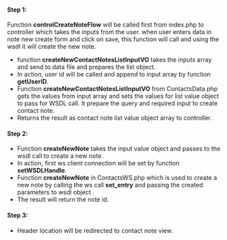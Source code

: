 #### Step 1:

Function **controlCreateNoteFlow** will be called first from index.php to controller which takes the inputs from the user. when user enters data in note new create form and click on save, this function will call and using the wsdl it will create the new note.

- function **createNewContactNotesListInputVO** takes the inputs array and send to data file and prepares the list object.
- In action, user id will be called and append to input array by function **getUserID**.
- Function **createNewContactNotesListInputVO** from ContactsData.php gets the values from input array and sets the values for list value object to pass for WSDL call. It prepare the query and required input to create contact note.
- Returns the result as contact note list value object array to controller.

#### Step 2:

- Function **createNewNote** takes the input value object and passes to the wsdl call to create a new note.
- In action, first ws client connection will be set by function **setWSDLHandle**.
- Function **createNewNote** in ContactsWS.php which is used to create a new note by calling the ws call **set_entry** and passing the created parameters to wsdl object .
- The result will return the note id.

#### Step 3:

- Header location will be redirected to contact note view.
